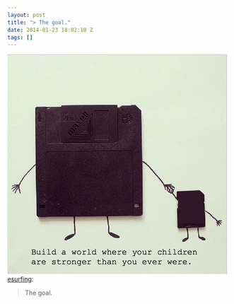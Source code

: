 ```yaml
---
layout: post
title: "> The goal."
date: 2014-01-23 18:02:10 Z
tags: []
---
```

![](/media/2014/01/74292784541.jpg)
[esurfing](http://esurfing.tumblr.com/post/72983858449/the-goal):

> The goal.
